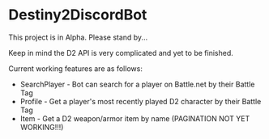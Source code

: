 # Destiny2DiscordBot

This project is in Alpha. Please stand by...

Keep in mind the D2 API is very complicated and yet to be finished. 


Current working features are as follows:

* SearchPlayer - Bot can search for a player on Battle.net by their Battle Tag
* Profile - Get a player's most recently played D2 character by their Battle Tag
* Item - Get a D2 weapon/armor item by name (PAGINATION NOT YET WORKING!!!)
